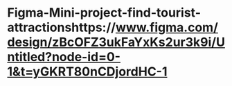 # Figma-Mini-project-find-tourist-attractionshttps://www.figma.com/design/zBcOFZ3ukFaYxKs2ur3k9i/Untitled?node-id=0-1&t=yGKRT80nCDjordHC-1
